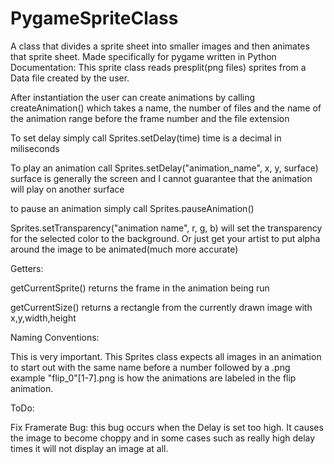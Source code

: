 # PygameSpriteClass
A class that divides a sprite sheet into smaller images and then animates that sprite sheet. Made specifically for pygame written in Python
Documentation:
This sprite class reads presplit(png files) sprites from a Data file created by the user.

After instantiation the user can create animations by calling createAnimation() which takes a name, the number of files and the name of the animation range before the frame number and the file extension

To set delay simply call Sprites.setDelay(time) time is a decimal in miliseconds

To play an animation call Sprites.setDelay("animation_name", x, y, surface) surface is generally the screen and I cannot guarantee that the animation will play on another surface

to pause an animation simply call Sprites.pauseAnimation()

Sprites.setTransparency("animation name", r, g, b) will set the transparency for the selected color to the background. Or just get your artist to put alpha around the image to be animated(much more accurate)

Getters:

getCurrentSprite() returns the frame in the animation being run

getCurrentSize() returns a rectangle from the currently drawn image with x,y,width,height

Naming Conventions:

This is very important. This Sprites class expects all images in an animation to start out with the same name before a number followed by a .png      example "flip_0"[1-7].png 	is how the animations are labeled in the flip animation. 

ToDo:

Fix Framerate Bug:
this bug occurs when the Delay is set too high. It causes the image to become choppy and in some cases such as really high delay times it will not display an image at all.

